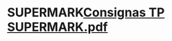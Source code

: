 # SUPERMARK[Consignas TP SUPERMARK.pdf](https://github.com/pipaq/SUPERMARK/files/9067657/Consignas.TP.SUPERMARK.pdf)
